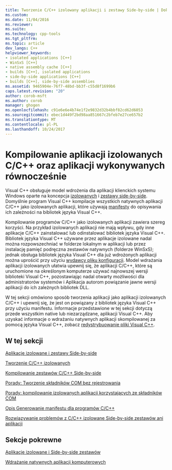 ```yaml
---
title: Tworzenie C/C++ izolowany aplikacji i zestawy Side-by-side | Dokumentacja firmy Microsoft
ms.custom: 
ms.date: 11/04/2016
ms.reviewer: 
ms.suite: 
ms.technology: cpp-tools
ms.tgt_pltfrm: 
ms.topic: article
dev_langs: C++
helpviewer_keywords:
- isolated applications [C++]
- WinSxS [C++]
- native assembly cache [C++]
- builds [C++], isolated applications
- side-by-side applications [C++]
- builds [C++], side-by-side assemblies
ms.assetid: 9465904e-76f7-48bd-bb3f-c55d8f1699b6
caps.latest.revision: "20"
author: corob-msft
ms.author: corob
manager: ghogen
ms.openlocfilehash: c91e6e6e4b74e1f2e9832d32b4bbf82cd62d6053
ms.sourcegitcommit: ebec1d449f2bd98aa851667c2bfeb7e27ce657b2
ms.translationtype: MT
ms.contentlocale: pl-PL
ms.lasthandoff: 10/24/2017
---
```

# <a name="building-cc-isolated-applications-and-side-by-side-assemblies"></a>Kompilowanie aplikacji izolowanych C/C++ oraz aplikacji wykonywanych równocześnie
Visual C++ obsługuje model wdrożenia dla aplikacji klienckich systemu Windows oparte na koncepcja [izolowanych](http://msdn.microsoft.com/library/aa375190) i [zestawy side-by-side](http://msdn.microsoft.com/library/ff951640). Domyślnie program Visual C++ kompilacje wszystkich natywnych aplikacji C/C++ jako izolowanych aplikacji, które używają [manifesty](http://msdn.microsoft.com/library/aa375365) do opisywania ich zależności na bibliotek języka Visual C++.  
  
 Kompilowanie programów C/C++ jako izolowanych aplikacji zawiera szereg korzyści. Na przykład izolowanych aplikacji nie mają wpływu, gdy inne aplikacje C/C++ zainstalować lub odinstalować bibliotek języka Visual C++. Bibliotek języka Visual C++ używane przez aplikacje izolowane nadal można rozpowszechniać w folderze lokalnym w aplikacji lub przez instalację pamięć podręczna zestawów natywnych (folderze WinSxS); jednak obsługa bibliotek języka Visual C++ dla już wdrożonych aplikacji można uprościć przy użyciu [wydawcy pliku konfiguracji](http://msdn.microsoft.com/library/aa375680). Model wdrażania aplikacji izolowanych ułatwia upewnij się, że aplikacji C/C++, które są uruchomione na określonym komputerze używać najnowszej wersji biblioteki Visual C++, pozostawiając nadal otwarty możliwości dla administratorów systemów i Aplikacja autorom powiązanie jawne wersji aplikacji do ich zależnych bibliotek DLL.  
  
 W tej sekcji omówiono sposób tworzenia aplikacji jako aplikacji izolowanych C/C++ i upewnij się, że jest on powiązany z bibliotek języka Visual C++ przy użyciu manifestu. Informacje przedstawione w tej sekcji dotyczą przede wszystkim native lub niezarządzane, aplikacji Visual C++. Aby uzyskać informacje o wdrażaniu natywnych aplikacji skompilowanej za pomocą języka Visual C++, zobacz [redystrybuowanie pliki Visual C++](../ide/redistributing-visual-cpp-files.md).  
  
## <a name="in-this-section"></a>W tej sekcji  
 [Aplikacje izolowane i zestawy Side-by-side](../build/concepts-of-isolated-applications-and-side-by-side-assemblies.md)  
  
 [Tworzenie C/C++ izolowanych](../build/building-c-cpp-isolated-applications.md)  
  
 [Kompilowanie zestawów C/C++ Side-by-side](../build/building-c-cpp-side-by-side-assemblies.md)  
  
 [Porady: Tworzenie składników COM bez rejestrowania](../build/how-to-build-registration-free-com-components.md)  
  
 [Porady: kompilowanie izolowanych aplikacji korzystających ze składników COM](../build/how-to-build-isolated-applications-to-consume-com-components.md)  
  
 [Opis Generowanie manifestu dla programów C/C++](../build/understanding-manifest-generation-for-c-cpp-programs.md)  
  
 [Rozwiązywanie problemów z C/C++ izolowane Side-by-side zestawów ani aplikacji](../build/troubleshooting-c-cpp-isolated-applications-and-side-by-side-assemblies.md)  
  
## <a name="related-sections"></a>Sekcje pokrewne  
 [Aplikacje izolowane i Side-by-side zestawów](http://msdn.microsoft.com/library/dd408052)  
  
 [Wdrażanie natywnych aplikacji komputerowych](../ide/deploying-native-desktop-applications-visual-cpp.md)